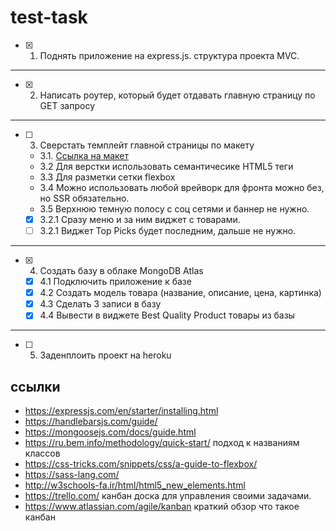 # test-task
- [x] 1. Поднять приложение на express.js. структура проекта MVC.
***
- [x] 2. Написать роутер, который будет отдавать главную страницу по GET запросу
***
- [ ] 3. Сверстать темплейт главной страницы по макету
    - 3.1. [Ссылка на макет](https://www.templatemonsterpreview.com/demo/190642.html?_gl=1*ige44i*_ga*MTAxNDM4MTcxNS4xNjMyMjMzMTk0*_ga_FTPYEGT5LY*MTYzMjIzMzE5My4xLjEuMTYzMjIzMzIxMi40MQ..&_ga=2.241946434.1169900727.1632233194-1014381715.1632233194)
    - 3.2 Для верстки использовать семантичесике HTML5 теги
    - 3.3 Для разметки сетки flexbox
    - 3.4 Можно использовать любой врейворк для фронта можно без, но SSR обязательно.
    - 3.5 Верхнюю темную полосу с соц сетями и баннер не нужно.
     - [x] 3.2.1 Сразу меню и за ним виджет с товарами. 
     - [ ] 3.2.1 Виджет Top Picks будет последним, дальше не нужно.
***
- [x] 4. Создать базу в облаке MongoDB Atlas
   - [x] 4.1 Подключить приложение к базе
   - [x] 4.2 Создать модель товара (название, описание, цена, картинка)
   - [x] 4.3 Сделать 3 записи в базу
   - [x] 4.4 Вывести в виджете Best Quality Product товары из базы
***
- [ ] 5. Заденплоить проект на heroku

## ссылки
 - https://expressjs.com/en/starter/installing.html
 - https://handlebarsjs.com/guide/
 - https://mongoosejs.com/docs/guide.html
 - https://ru.bem.info/methodology/quick-start/ подход к названиям классов
 - https://css-tricks.com/snippets/css/a-guide-to-flexbox/
 - https://sass-lang.com/
 - http://w3schools-fa.ir/html/html5_new_elements.html
 - https://trello.com/ канбан доска для управления своими задачами.
 - https://www.atlassian.com/agile/kanban краткий обзор что такое канбан